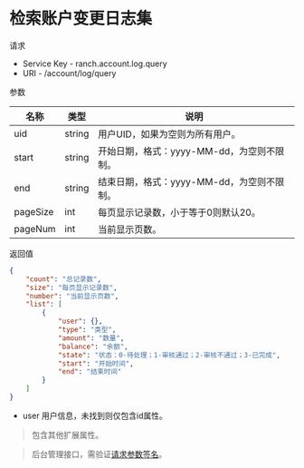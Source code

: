 # 检索账户变更日志集

请求
- Service Key - ranch.account.log.query
- URI - /account/log/query

参数

|名称|类型|说明|
|---|---|---|
|uid|string|用户UID，如果为空则为所有用户。|
|start|string|开始日期，格式：yyyy-MM-dd，为空则不限制。|
|end|string|结束日期，格式：yyyy-MM-dd，为空则不限制。|
|pageSize|int|每页显示记录数，小于等于0则默认20。|
|pageNum|int|当前显示页数。|

返回值
```json
{
    "count": "总记录数",
    "size": "每页显示记录数",
    "number": "当前显示页数",
    "list": [
        {
            "user": {},
            "type": "类型",
            "amount": "数量",
            "balance": "余额",
            "state": "状态：0-待处理；1-审核通过；2-审核不通过；3-已完成",
            "start": "开始时间",
            "end": "结束时间"
        }
    ]
}
```

- user 用户信息，未找到则仅包含id属性。

> 包含其他扩展属性。

> 后台管理接口，需验证[请求参数签名](https://github.com/heisedebaise/tephra/blob/master/tephra-ctrl/doc/sign.md)。
